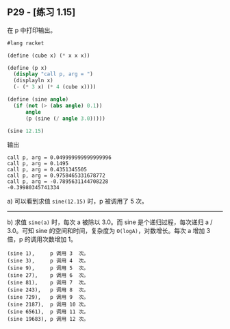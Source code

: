 ## P29 - [练习 1.15]

在 p 中打印输出。

``` Scheme
#lang racket

(define (cube x) (* x x x))

(define (p x)
  (display "call p, arg = ")
  (displayln x)
  (- (* 3 x) (* 4 (cube x))))

(define (sine angle)
  (if (not (> (abs angle) 0.1))
      angle
      (p (sine (/ angle 3.0)))))

(sine 12.15)
```

输出

```
call p, arg = 0.049999999999999996
call p, arg = 0.1495
call p, arg = 0.4351345505
call p, arg = 0.9758465331678772
call p, arg = -0.7895631144708228
-0.39980345741334
```

a) 可以看到求值 `sine(12.15)` 时，p 被调用了 5 次。

-------

b) 求值 `sine(a)` 时，每次 a 被除以 3.0。而 sine 是个递归过程，每次递归 a / 3.0。可知 sine 的空间和时间，复杂度为 `O(logA)`，对数增长。每次 a 增加 3 倍，p 的调用次数增加 1。

```
(sine 1),     p 调用 3  次。
(sine 3),     p 调用 4  次。
(sine 9),     p 调用 5  次。
(sine 27),    p 调用 6  次。
(sine 81),    p 调用 7  次。
(sine 243),   p 调用 8  次。
(sine 729),   p 调用 9  次。
(sine 2187),  p 调用 10 次。
(sine 6561),  p 调用 11 次。
(sine 19683), p 调用 12 次。
```
